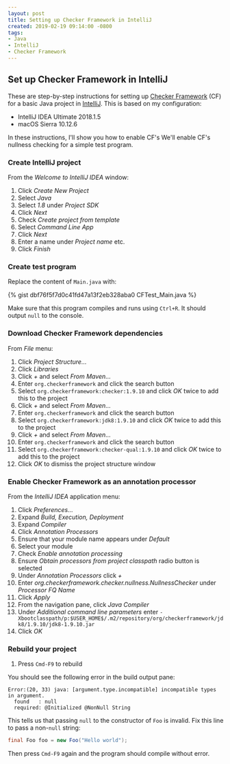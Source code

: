 ```yaml
---
layout: post
title: Setting up Checker Framework in IntelliJ
created: 2019-02-19 09:14:00 -0800
tags:
- Java
- IntelliJ
- Checker Framework
---
```

## Set up Checker Framework in IntelliJ

These are step-by-step instructions for setting up [Checker Framework][checker-framework] (CF) for a basic Java project in [IntelliJ][intellij]. This is based on my configuration:

* IntelliJ IDEA Ultimate 2018.1.5
* macOS Sierra 10.12.6

In these instructions, I'll show you how to enable CF's
We'll enable CF's nullness checking for a simple test program.

### Create IntelliJ project

From the _Welcome to IntelliJ IDEA_ window:

1. Click _Create New Project_
2. Select _Java_
3. Select _1.8_ under _Project SDK_
4. Click _Next_
5. Check _Create project from template_
6. Select _Command Line App_
7. Click _Next_
8. Enter a name under _Project name_ etc.
9. Click _Finish_

### Create test program

Replace the content of `Main.java` with:

{% gist dbf76f5f7d0c41fd47a13f2eb328aba0 CFTest_Main.java %}

Make sure that this program compiles and runs using `Ctrl+R`. It should output `null` to the console.

### Download Checker Framework dependencies

From _File_ menu:

1. Click _Project Structure&hellip;_
2. Click _Libraries_
3. Click _+_ and select _From Maven&hellip;_
4. Enter `org.checkerframework` and click the search button
5. Select `org.checkerframework:checker:1.9.10` and click _OK_ twice to add this to the project
6. Click _+_ and select _From Maven&hellip;_
7. Enter `org.checkerframework` and click the search button
8. Select `org.checkerframework:jdk8:1.9.10` and click _OK_ twice to add this to the project
9. Click _+_ and select _From Maven&hellip;_
10. Enter `org.checkerframework` and click the search button
11. Select `org.checkerframework:checker-qual:1.9.10` and click _OK_ twice to add this to the project
12. Click _OK_ to dismiss the project structure window

### Enable Checker Framework as an annotation processor

From the _IntelliJ IDEA_ application menu:

1. Click _Preferences&hellip;_
2. Expand _Build, Execution, Deployment_
3. Expand _Compiler_
4. Click _Annotation Processors_
5. Ensure that your module name appears under _Default_
6. Select your module
7. Check _Enable annotation processing_
8. Ensure _Obtain processors from project classpath_ radio button is selected
9. Under _Annotation Processors_ click _+_
10. Enter _org.checkerframework.checker.nullness.NullnessChecker_ under _Processor FQ Name_
11. Click _Apply_
12. From the navigation pane, click _Java Compiler_
13. Under _Additional command line parameters_ enter `-Xbootclasspath/p:$USER_HOME$/.m2/repository/org/checkerframework/jdk8/1.9.10/jdk8-1.9.10.jar`
14. Click _OK_

### Rebuild your project

1. Press `Cmd-F9` to rebuild

You should see the following error in the build output pane:

```
Error:(20, 33) java: [argument.type.incompatible] incompatible types in argument.
  found   : null
  required: @Initialized @NonNull String
```

This tells us that passing `null` to the constructor of `Foo` is invalid. Fix this line to pass a non-`null` string:

```java
final Foo foo = new Foo("Hello world");
```

Then press `Cmd-F9` again and the program should compile without error.

[checker-framework]: https://checkerframework.org/
[intellij]: https://www.jetbrains.com/idea/
